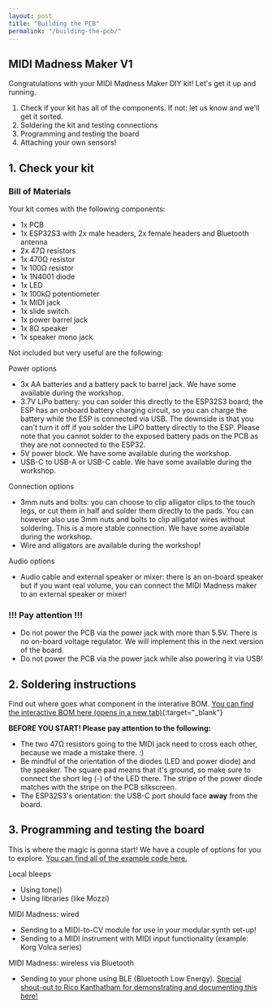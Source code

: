```yaml
---
layout: post
title: "Building the PCB"
permalink: "/building-the-pcb/"
---
```


## MIDI Madness Maker V1
Congratulations with your MIDI Madness Maker DIY kit! Let's get it up and running. 

1. Check if your kit has all of the components. If not: let us know and we'll get it sorted.
2. Soldering the kit and testing connections
3. Programming and testing the board
4. Attaching your own sensors!

## 1. Check your kit
### Bill of Materials
Your kit comes with the following components:
- 1x PCB
- 1x ESP32S3 with 2x male headers, 2x female headers and Bluetooth antenna
- 2x 47Ω resistors
- 1x 470Ω resistor
- 1x 100Ω resistor
- 1x 1N4001 diode
- 1x LED
- 1x 100kΩ potentiometer
- 1x MIDI jack
- 1x slide switch
- 1x power barrel jack
- 1x 8Ω speaker
- 1x speaker mono jack

<!-- nog toevoegen aan kitjes
- 47 ohm x2
- 100 ohm x1
- female headers x2 -->


Not included but very useful are the following:

Power options
- 3x AA batteries and a battery pack to barrel jack. We have some available during the workshop.
- 3.7V LiPo battery: you can solder this directly to the ESP32S3 board; the ESP has an onboard battery charging circuit, so you can charge the battery while the ESP is connected via USB. The downside is that you can't turn it off if you solder the LiPO battery directly to the ESP. Please note that you cannot solder to the exposed battery pads on the PCB as they are not connected to the ESP32.  
- 5V power block. We have some available during the workshop.
- USB-C to USB-A or USB-C cable. We have some available during the workshop.

Connection options
- 3mm nuts and bolts: you can choose to clip alligator clips to the touch legs, or cut them in half and solder them directly to the pads. You can however also use 3mm nuts and bolts to clip alligator wires without soldering. This is a more stable connection. We have some available during the workshop.
- Wire and alligators are available during the workshop!

Audio options
- Audio cable and external speaker or mixer: there is an on-board speaker but if you want real volume, you can connect the MIDI Madness maker to an external speaker or mixer!


### !!! Pay attention !!!
- Do not power the PCB via the power jack with more than 5.5V. There is no on-board voltage regulator. We will implement this in the next version of the board.
- Do not power the PCB via the power jack while also powering it via USB!

## 2. Soldering instructions
Find out where goes what component in the interative BOM. [You can find the interactive BOM here (opens in a new tab)](../../../midimadness/midimadnessmaker-ibom.html){:target="_blank"}

**BEFORE YOU START! Please pay attention to the following:**
- The two 47Ω resistors going to the MIDI jack need to cross each other, because we made a mistake there. :)
- Be mindful of the orientation of the diodes (LED and power diode) and the speaker. The square pad means that it's ground, so make sure to connect the short leg (-) of the LED there. The stripe of the power diode matches with the stripe on the PCB silkscreen. 
- The ESP32S3's orientation: the USB-C port should face **away** from the board.

## 3. Programming and testing the board
This is where the magic is gonna start! We have a couple of options for you to explore. [You can find all of the example code here.](https://github.com/v0ss3n/midimadness/tree/main/Arduino%20(code))

Local bleeps
- Using tone()
- Using libraries (like Mozzi)

MIDI Madness: wired
- Sending to a MIDI-to-CV module for use in your modular synth set-up!
- Sending to a MIDI instrument with MIDI input functionality (example: Korg Volca series)

MIDI Madness: wireless via Bluetooth
- Sending to your phone using BLE (Bluetooth Low Energy). [Special shout-out to Rico Kanthatham for demonstrating and documenting this here!](https://caramel-adjustment-1d3.notion.site/Fabricademy-Electronic-Music-Xiao-ESP32C3-BLE-MIDI-Controller-1389bb27ac9880fbaa47e46e3878080e)

